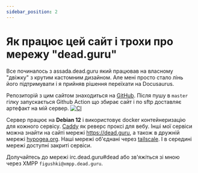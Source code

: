 ```yaml
---
sidebar_position: 2
---
```


# Як працює цей сайт і трохи про мережу "dead.guru"

Все починалось з assada.dead.guru який працював на власному "двіжку" з крутим кастомним дизайном. Але мені просто стало лінь його підтримувати і я прийняв рішення переїхати на Docusaurus.

Репозиторій з цим сайтом знаходиться на [GitHub](https://github.com/assada/ut3usw.dead.guru/tree/master). Після пушу в `master` гілку запускається Github Action що збирає сайт і по sftp доставляє артефакт на мій сервер. [![CI](https://github.com/assada/ut3usw.dead.guru/actions/workflows/ci.yml/badge.svg)](https://github.com/assada/ut3usw.dead.guru/actions/workflows/ci.yml)

Сервер працює на **Debian 12** і використовує docker контейнеризацію для кожного сервісу. [Caddy](https://caddyserver.com/) як реверс проксі для вебу. Інші мої сервіси можна знайти на сайті мережі https://dead.guru, а також в дружній мережі [hypogea.org](https://hypogea.org). Наші мережі об'єднані через [tailscale](https://github.com/tailscale/tailscale). І в середині мережі доступні закриті сервіси.

Долучайтесь до мережі irc.dead.guru#dead або зв'яжіться зі мною через XMPP `figushki@xmpp.dead.guru`.
